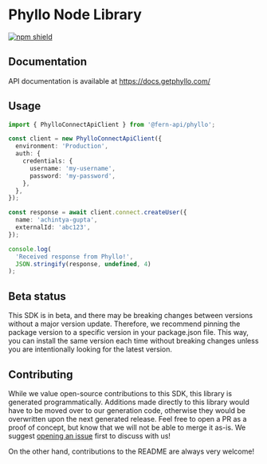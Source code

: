 # Phyllo Node Library

[![npm shield](https://img.shields.io/npm/v/@fern-api/phyllo)](https://www.npmjs.com/package/@fern-api/phyllo)

## Documentation

API documentation is available at <https://docs.getphyllo.com/>

## Usage

```typescript
import { PhylloConnectApiClient } from '@fern-api/phyllo';

const client = new PhylloConnectApiClient({
  environment: 'Production',
  auth: {
    credentials: {
      username: 'my-username',
      password: 'my-password',
    },
  },
});

const response = await client.connect.createUser({
  name: 'achintya-gupta',
  externalId: 'abc123',
});

console.log(
  'Received response from Phyllo!',
  JSON.stringify(response, undefined, 4)
);

```

## Beta status

This SDK is in beta, and there may be breaking changes between versions without a major version update. Therefore, we recommend pinning the package version to a specific version in your package.json file. This way, you can install the same version each time without breaking changes unless you are intentionally looking for the latest version.

## Contributing

While we value open-source contributions to this SDK, this library is generated programmatically. Additions made directly to this library would have to be moved over to our generation code, otherwise they would be overwritten upon the next generated release. Feel free to open a PR as a proof of concept, but know that we will not be able to merge it as-is. We suggest [opening an issue](https://github.com/fern-phyllo/phyllo-node) first to discuss with us!

On the other hand, contributions to the README are always very welcome!
